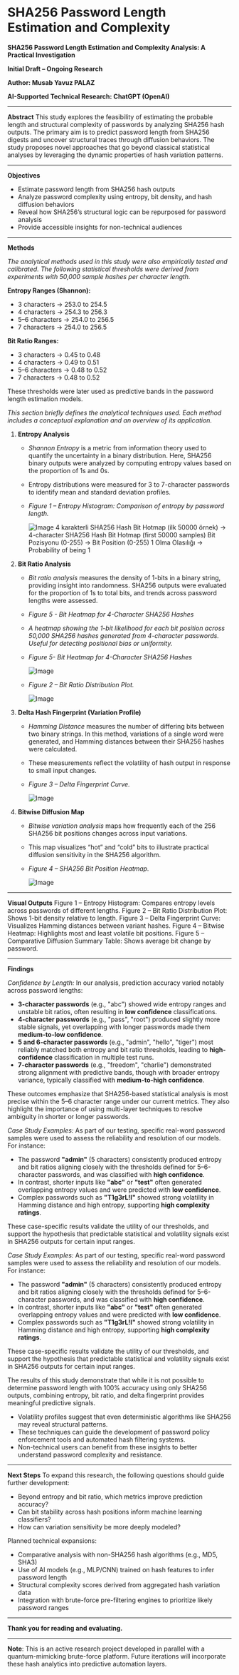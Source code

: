 # SHA256 Password Length Estimation and Complexity
**SHA256 Password Length Estimation and Complexity Analysis: A Practical Investigation**

**Initial Draft – Ongoing Research**

**Author: Musab Yavuz PALAZ**

**AI-Supported Technical Research: ChatGPT (OpenAI)**

---

**Abstract**
This study explores the feasibility of estimating the probable length and structural complexity of passwords by analyzing SHA256 hash outputs. The primary aim is to predict password length from SHA256 digests and uncover structural traces through diffusion behaviors. The study proposes novel approaches that go beyond classical statistical analyses by leveraging the dynamic properties of hash variation patterns.

---

**Objectives**

* Estimate password length from SHA256 hash outputs
* Analyze password complexity using entropy, bit density, and hash diffusion behaviors
* Reveal how SHA256’s structural logic can be repurposed for password analysis
* Provide accessible insights for non-technical audiences

---

**Methods**

*The analytical methods used in this study were also empirically tested and calibrated. The following statistical thresholds were derived from experiments with 50,000 sample hashes per character length.*

**Entropy Ranges (Shannon):**

* 3 characters → 253.0 to 254.5
* 4 characters → 254.3 to 256.3
* 5–6 characters → 254.0 to 256.5
* 7 characters → 254.0 to 256.5

**Bit Ratio Ranges:**

* 3 characters → 0.45 to 0.48
* 4 characters → 0.49 to 0.51
* 5–6 characters → 0.48 to 0.52
* 7 characters → 0.48 to 0.52

These thresholds were later used as predictive bands in the password length estimation models.

*This section briefly defines the analytical techniques used. Each method includes a conceptual explanation and an overview of its application.*

1. **Entropy Analysis**

   * *Shannon Entropy* is a metric from information theory used to quantify the uncertainty in a binary distribution. Here, SHA256 binary outputs were analyzed by computing entropy values based on the proportion of 1s and 0s.
   * Entropy distributions were measured for 3 to 7-character passwords to identify mean and standard deviation profiles.
   * *Figure 1 – Entropy Histogram: Comparison of entropy by password length.*

     ![Image](https://github.com/user-attachments/assets/c8cc1dbe-5cce-422b-a859-29e80eeff17b)
      4 karakterli SHA256 Hash Bit Hotmap (ilk 50000 örnek) -> 4-character SHA256 Hash Bit Hotmap (first 50000 samples)
      Bit Pozisyonu (0-255) -> Bit Position (0-255)
      1 Olma Olasılığı -> Probability of being 1

2. **Bit Ratio Analysis**

   * *Bit ratio analysis* measures the density of 1-bits in a binary string, providing insight into randomness. SHA256 outputs were evaluated for the proportion of 1s to total bits, and trends across password lengths were assessed.
   * *Figure 5 - Bit Heatmap for 4-Character SHA256 Hashes*
   * *A heatmap showing the 1-bit likelihood for each bit position across 50,000 SHA256 hashes generated from 4-character passwords. Useful for detecting positional bias or uniformity.*
  
   * *Figure 5- Bit Heatmap for 4-Character SHA256 Hashes*
  
     ![Image](https://github.com/user-attachments/assets/fa7db092-d178-4c4c-afe7-5bfe21610700)

   * *Figure 2 – Bit Ratio Distribution Plot.*
  
     ![Image](https://github.com/user-attachments/assets/84835a09-75dd-45c2-9b9d-8a3369be479d)

2. **Delta Hash Fingerprint (Variation Profile)**

   * *Hamming Distance* measures the number of differing bits between two binary strings. In this method, variations of a single word were generated, and Hamming distances between their SHA256 hashes were calculated.
   * These measurements reflect the volatility of hash output in response to small input changes.
   * *Figure 3 – Delta Fingerprint Curve.*
  
     ![Image](https://github.com/user-attachments/assets/8d186770-d96d-450d-a4d8-b367a555de61)

3. **Bitwise Diffusion Map**

   * *Bitwise variation analysis* maps how frequently each of the 256 SHA256 bit positions changes across input variations.
   * This map visualizes “hot” and “cold” bits to illustrate practical diffusion sensitivity in the SHA256 algorithm.
   * *Figure 4 – SHA256 Bit Position Heatmap.*
  
     ![Image](https://github.com/user-attachments/assets/38460fe5-f34c-4aa8-a7ce-13d0908c303c)

---

**Visual Outputs**
Figure 1 – Entropy Histogram: Compares entropy levels across passwords of different lengths.
Figure 2 – Bit Ratio Distribution Plot: Shows 1-bit density relative to length.
Figure 3 – Delta Fingerprint Curve: Visualizes Hamming distances between variant hashes.
Figure 4 – Bitwise Heatmap: Highlights most and least volatile bit positions.
Figure 5 – Comparative Diffusion Summary Table: Shows average bit change by password.

---

**Findings**

*Confidence by Length:*
In our analysis, prediction accuracy varied notably across password lengths:

* **3-character passwords** (e.g., "abc") showed wide entropy ranges and unstable bit ratios, often resulting in **low confidence** classifications.
* **4-character passwords** (e.g., "pass", "root") produced slightly more stable signals, yet overlapping with longer passwords made them **medium-to-low confidence**.
* **5 and 6-character passwords** (e.g., "admin", "hello", "tiger") most reliably matched both entropy and bit ratio thresholds, leading to **high-confidence** classification in multiple test runs.
* **7-character passwords** (e.g., "freedom", "charlie") demonstrated strong alignment with predictive bands, though with broader entropy variance, typically classified with **medium-to-high confidence**.

These outcomes emphasize that SHA256-based statistical analysis is most precise within the 5–6 character range under our current metrics. They also highlight the importance of using multi-layer techniques to resolve ambiguity in shorter or longer passwords.

*Case Study Examples:*
As part of our testing, specific real-word password samples were used to assess the reliability and resolution of our models. For instance:

* The password **"admin"** (5 characters) consistently produced entropy and bit ratios aligning closely with the thresholds defined for 5–6-character passwords, and was classified with **high confidence**.
* In contrast, shorter inputs like **"abc"** or **"test"** often generated overlapping entropy values and were predicted with **low confidence**.
* Complex passwords such as **"T1g3rL!l"** showed strong volatility in Hamming distance and high entropy, supporting **high complexity ratings**.

These case-specific results validate the utility of our thresholds, and support the hypothesis that predictable statistical and volatility signals exist in SHA256 outputs for certain input ranges.

*Case Study Examples:*
As part of our testing, specific real-word password samples were used to assess the reliability and resolution of our models. For instance:

* The password **"admin"** (5 characters) consistently produced entropy and bit ratios aligning closely with the thresholds defined for 5–6-character passwords, and was classified with **high confidence**.
* In contrast, shorter inputs like **"abc"** or **"test"** often generated overlapping entropy values and were predicted with **low confidence**.
* Complex passwords such as **"T1g3rL!l"** showed strong volatility in Hamming distance and high entropy, supporting **high complexity ratings**.

These case-specific results validate the utility of our thresholds, and support the hypothesis that predictable statistical and volatility signals exist in SHA256 outputs for certain input ranges.

The results of this study demonstrate that while it is not possible to determine password length with 100% accuracy using only SHA256 outputs, combining entropy, bit ratio, and delta fingerprint provides meaningful predictive signals.

* Volatility profiles suggest that even deterministic algorithms like SHA256 may reveal structural patterns.
* These techniques can guide the development of password policy enforcement tools and automated hash filtering systems.
* Non-technical users can benefit from these insights to better understand password complexity and resistance.

---

**Next Steps**
To expand this research, the following questions should guide further development:

* Beyond entropy and bit ratio, which metrics improve prediction accuracy?
* Can bit stability across hash positions inform machine learning classifiers?
* How can variation sensitivity be more deeply modeled?

Planned technical expansions:

* Comparative analysis with non-SHA256 hash algorithms (e.g., MD5, SHA3)
* Use of AI models (e.g., MLP/CNN) trained on hash features to infer password length
* Structural complexity scores derived from aggregated hash variation data
* Integration with brute-force pre-filtering engines to prioritize likely password ranges

---

**Thank you for reading and evaluating.**

---

**Note**: This is an active research project developed in parallel with a quantum-mimicking brute-force platform. Future iterations will incorporate these hash analytics into predictive automation layers.

